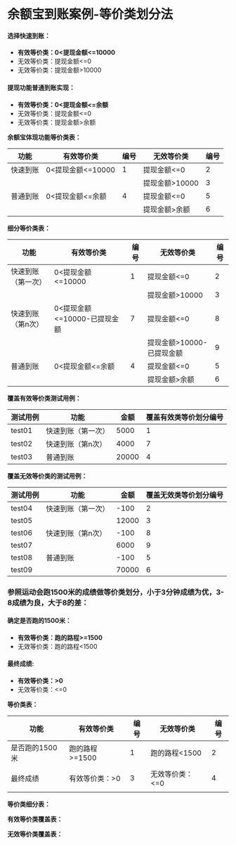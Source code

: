 # 余额宝到账案例-等价类划分法



#### 选择快速到账：

- **有效等价类：0<提现金额<=10000**
- 无效等价类：提现金额<=0
- 无效等价类：提现金额>10000

#### 提现功能普通到账实现：

- **有效等价类：0<提现金额<=余额**
- 无效等价类：提现金额<=0
- 无效等价类：提现金额>余额

**余额宝体现功能等价类表：**

| 功能     | 有效等价类        | 编号 | 无效等价类     | 编号 |
| -------- | ----------------- | ---- | -------------- | ---- |
| 快速到账 | 0<提现金额<=10000 | 1    | 提现金额<=0    | 2    |
|          |                   |      | 提现金额>10000 | 3    |
| 普通到账 | 0<提现金额<=余额  | 4    | 提现金额<=0    | 5    |
|          |                   |      | 提现金额>余额  | 6    |



**细分等价类表：**

| 功能               | 有效等价类                   | 编号 | 无效等价类                | 编号 |
| ------------------ | ---------------------------- | ---- | ------------------------- | ---- |
| 快速到账（第一次） | 0<提现金额<=10000            | 1    | 提现金额<=0               | 2    |
|                    |                              |      | 提现金额>10000            | 3    |
| 快速到账（第n次）  | 0<提现金额<=10000-已提现金额 | 7    | 提现金额<=0               | 8    |
|                    |                              |      | 提现金额>10000-已提现金额 | 9    |
| 普通到账           | 0<提现金额<=余额             | 4    | 提现金额<=0               | 5    |
|                    |                              |      | 提现金额>余额             | 6    |



**覆盖有效等价类测试用例：**

| 测试用例 | 功能               | 金额  | 覆盖有效类等价划分编号 |
| -------- | ------------------ | ----- | ---------------------- |
| test01   | 快速到账（第一次） | 5000  | 1                      |
| test02   | 快速到账（第n次）  | 4000  | 7                      |
| test03   | 普通到账           | 20000 | 4                      |



**覆盖无效等价类的测试用例：**

| 测试用例 | 功能               | 金额  | 覆盖无效类等价划分编号 |
| -------- | ------------------ | ----- | ---------------------- |
| test04   | 快速到账（第一次） | -100  | 2                      |
| test05   |                    | 12000 | 3                      |
| test06   | 快速到账（第n次）  | -100  | 8                      |
| test07   |                    | 6000  | 9                      |
| test08   | 普通到账           | -100  | 5                      |
| test09   |                    | 70000 | 6                      |





### **参照运动会跑1500米的成绩做等价类划分，小于3分钟成绩为优，3-8成绩为良，大于8的差：**

#### 确定是否跑的1500米：

- **有效等价类：跑的路程>=1500**
- 无效等价类：跑的路程<1500

#### 最终成绩:

- **有效等价类：>0**
- 无效等价类：<=0

**等价类表：**

| 功能           | 有效等价类     | 编号 | 无效等价类      | 编号 |
| -------------- | -------------- | ---- | --------------- | ---- |
| 是否跑的1500米 | 跑的路程>=1500 | 1    | 跑的路程<1500   | 2    |
|                |                |      |                 |      |
| 最终成绩       | 有效等价类：>0 | 3    | 无效等价类：<=0 | 4    |
|                |                |      |                 |      |



**等价类细分表：**





**有效等价类覆盖表：**







**无效等价类覆盖表：**